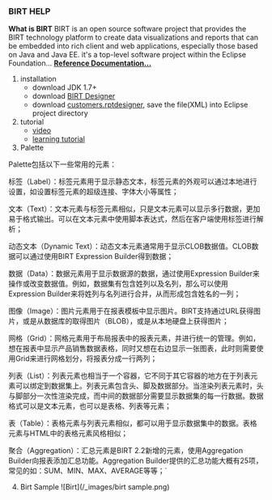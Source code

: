 ### BIRT HELP
**What is BIRT**
BIRT is an open source software project that provides the BIRT technology platform to create data visualizations and reports that can be embedded into rich client and web applications, especially those based on Java and Java EE. it's a top-level software project within the Eclipse Foundation...
[**Reference  Documentation...**](http://www.eclipse.org/birt/documentation/install.php)

1. installation
	- download JDK 1.7+
	- download [BIRT Designer](http://download.eclipse.org/birt/downloads)
	- download [customers.rptdesigner](http://www.eclipse.org/birt/documentation/tutorial/tutorial-1.php), save the file(XML) into Eclipse project directory
2. tutorial
	- [video](http://www.eclipse.org/birt/documentation/tutorial/)
	- [learning tutorial](http://www.cnblogs.com/birtbird/archive/2013/01/10/2855480.html)
3. Palette

Palette包括以下一些常用的元素：

标签（Label）：标签元素用于显示静态文本，标签元素的外观可以通过本地进行设置，如设置标签元素的超级连接、字体大小等属性；

文本（Text）：文本元素与标签元素相似，只是文本元素可以显示多行数据，更加易于格式输出。可以在文本元素中使用脚本表达式，然后在客户端使用标签进行解析；

动态文本（Dynamic Text）：动态文本元素通常用于显示CLOB数据值。CLOB数据可以通过使用BIRT Expression Builder得到数据；

数据（Data）：数据元素用于显示数据源的数据，通过使用Expression Builder来操作或改变数据值。例如，数据集有包含姓列以及名列，那么可以使用Expression Builder来将姓列与名列进行合并，从而形成包含姓名的一列；

图像（Image）：图片元素用于在报表模板中显示图片。BIRT支持通过URL获得图片，或是从数据库的取得图片（BLOB），或是从本地硬盘上获得图片；

网格（Grid）：网格元素用于布局报表中的报表元素，并进行统一的管理。例如，想在报表中显示产品销售数据表格，同时又想在右边显示一张图表，此时则需要使用Grid来进行网格划分，将报表分成一行两列；

列表（List）：列表元素也相当于一个容器，它不同于其它容器的地方在于列表元素可以绑定到数据集上。列表元素包含头、脚及数据部分。当渲染列表元素时，头与脚部分一次性渲染完成，而中间的数据部分需要显示数据集的每一行数据。数据格式可以是文本元素，也可以是表格、列表等元素；

表（Table）：表格元素与列表元素相似，都可以用于显示数据集中的数据。表格元素与HTML中的表格元素风格相似；

聚合（Aggregation）：汇总元素是BIRT 2.2新增的元素，使用Aggregation Builder向报表添加汇总功能。Aggregation Builder提供的汇总功能大概有25项，常见的如：SUM、MIN、MAX、AVERAGE等等；`

4. Birt Sample
![Birt](/_images/birt sample.png)

